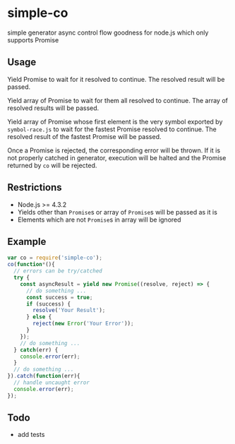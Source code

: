 # simple-co

simple generator async control flow goodness for node.js
which only supports Promise

## Usage

Yield Promise to wait for it resolved to continue. The resolved result will be passed.

Yield array of Promise to wait for them all resolved to continue. The array of resolved results will be passed.

Yield array of Promise whose first element is the very symbol exported by `symbol-race.js` to wait for the fastest Promise resolved to continue. The resolved result of the fastest Promise will be passed.

Once a Promise is rejected, the corresponding error will be thrown. If it is not properly catched in generator, execution will be halted and the Promise returned by `co` will be rejected.

## Restrictions

* Node.js >= 4.3.2
* Yields other than `Promise`s or array of `Promise`s will be passed as it is
* Elements which are not `Promise`s in array will be ignored

## Example

```javascript
var co = require('simple-co');
co(function*(){
  // errors can be try/catched
  try {
    const asyncResult = yield new Promise((resolve, reject) => {
      // do something ...
      const success = true;
      if (success) {
        resolve('Your Result');
      } else {
        reject(new Error('Your Error'));
      }
    });
    // do something ...
  } catch(err) {
    console.error(err);
  }
  // do something ...
}).catch(function(err){
  // handle uncaught error
  console.error(err);
});
```

## Todo

* add tests